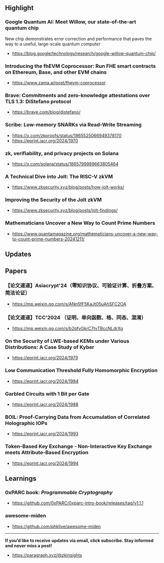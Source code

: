 ## Highlight
### Google Quantum AI: Meet Willow, our state-of-the-art quantum chip
New chip demonstrates error correction and performance that paves the way to a useful, large-scale quantum computer
- <https://blog.google/technology/research/google-willow-quantum-chip/>
### Introducing the fhEVM Coprocessor: Run FHE smart contracts on Ethereum, Base, and other EVM chains
- <https://www.zama.ai/post/fhevm-coprocessor>
### Brave: Commitments and zero-knowledge attestations over TLS 1.3: DiStefano protocol
- <https://brave.com/blog/distefano/>
### Scribe: Low-memory SNARKs via Read-Write Streaming
- <https://x.com/zkproofs/status/1865525066949378170>
- <https://eprint.iacr.org/2024/1970>

### zk, verifiability, and privacy projects on Solana
- <https://x.com/solana/status/1865799989663805464>

### A Technical Dive into Jolt: The RISC-V zkVM
- <https://www.zksecurity.xyz/blog/posts/how-jolt-works/>
### Improving the Security of the Jolt zkVM
- <https://www.zksecurity.xyz/blog/posts/jolt-findings/>

### Mathematicians Uncover a New Way to Count Prime Numbers
- <https://www.quantamagazine.org/mathematicians-uncover-a-new-way-to-count-prime-numbers-20241211/>
  
## Updates


## Papers
### 【论文速递】Asiacrypt'24（零知识协议、可验证计算、折叠方案、简洁论证）
- <https://mp.weixin.qq.com/s/ANn5fF5KaJt05uAhSFC2OA>
### 【论文速递】TCC'2024 （证明、单向函数、格、同态、混淆）
- <https://mp.weixin.qq.com/s/b2pfvGkrC7tvTBccNLdrXg>
### On the Security of LWE-based KEMs under Various Distributions: A Case Study of Kyber
- <https://eprint.iacr.org/2024/1979>
### Low Communication Threshold Fully Homomorphic Encryption
- <https://eprint.iacr.org/2024/1984>
### Garbled Circuits with 1 Bit per Gate
- <https://eprint.iacr.org/2024/1988>
### BOIL: Proof-Carrying Data from Accumulation of Correlated Holographic IOPs
- <https://eprint.iacr.org/2024/1993>
### Token-Based Key Exchange - Non-Interactive Key Exchange meets Attribute-Based Encryption
- <https://eprint.iacr.org/2024/1994>

## Learnings
### 0xPARC book: *Programmable Cryptography*
- <https://github.com/0xPARC/0xparc-intro-book/releases/tag/v1.1.1>
### awesome-miden
- <https://github.com/phklive/awesome-miden>


---
**If you’d like to receive updates via email, click subscribe. Stay informed and never miss a post!**

- <https://paragraph.xyz/@zkinsights>
